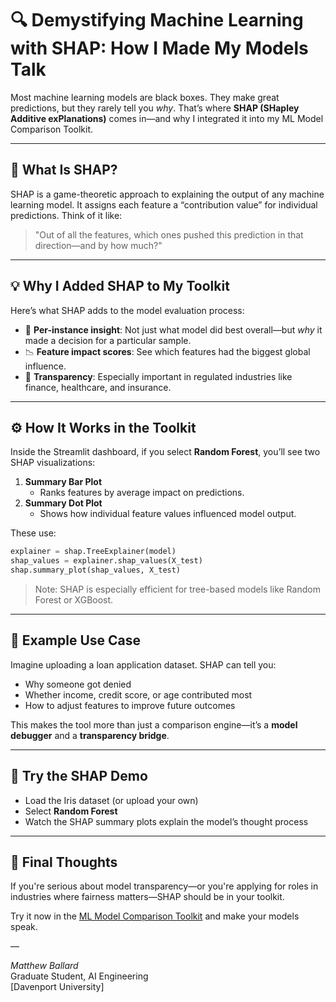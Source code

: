 # 🔍 Demystifying Machine Learning with SHAP: How I Made My Models Talk

Most machine learning models are black boxes. They make great predictions, but they rarely tell you *why*. That’s where **SHAP (SHapley Additive exPlanations)** comes in—and why I integrated it into my ML Model Comparison Toolkit.

---

## 🧠 What Is SHAP?

SHAP is a game-theoretic approach to explaining the output of any machine learning model. It assigns each feature a “contribution value” for individual predictions. Think of it like:

> "Out of all the features, which ones pushed this prediction in that direction—and by how much?"

---

## 💡 Why I Added SHAP to My Toolkit

Here’s what SHAP adds to the model evaluation process:

- 🎯 **Per-instance insight**: Not just what model did best overall—but *why* it made a decision for a particular sample.
- 📉 **Feature impact scores**: See which features had the biggest global influence.
- 🔬 **Transparency**: Especially important in regulated industries like finance, healthcare, and insurance.

---

## ⚙️ How It Works in the Toolkit

Inside the Streamlit dashboard, if you select **Random Forest**, you’ll see two SHAP visualizations:

1. **Summary Bar Plot**
   - Ranks features by average impact on predictions.
2. **Summary Dot Plot**
   - Shows how individual feature values influenced model output.

These use:

```python
explainer = shap.TreeExplainer(model)
shap_values = explainer.shap_values(X_test)
shap.summary_plot(shap_values, X_test)
```

> Note: SHAP is especially efficient for tree-based models like Random Forest or XGBoost.

---

## 📘 Example Use Case

Imagine uploading a loan application dataset. SHAP can tell you:

- Why someone got denied
- Whether income, credit score, or age contributed most
- How to adjust features to improve future outcomes

This makes the tool more than just a comparison engine—it’s a **model debugger** and a **transparency bridge**.

---

## 🚀 Try the SHAP Demo

- Load the Iris dataset (or upload your own)
- Select **Random Forest**
- Watch the SHAP summary plots explain the model’s thought process

---

## 🧠 Final Thoughts

If you're serious about model transparency—or you're applying for roles in industries where fairness matters—SHAP should be in your toolkit.

Try it now in the [ML Model Comparison Toolkit](#) and make your models speak.

—

_Matthew Ballard_  
Graduate Student, AI Engineering  
[Davenport University]  

